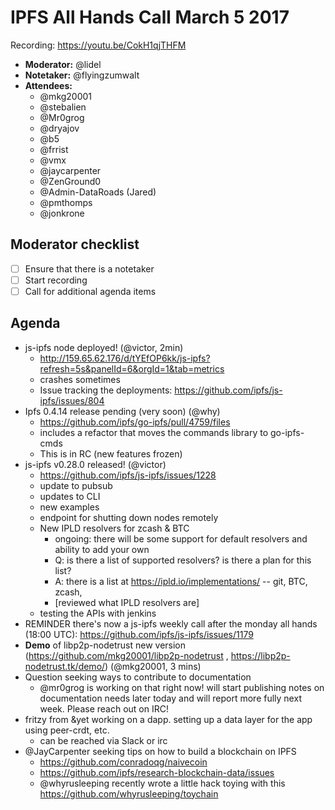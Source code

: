 # IPFS All Hands Call March 5 2017

Recording: https://youtu.be/CokH1qjTHFM

- **Moderator:** @lidel
- **Notetaker:** @flyingzumwalt
- **Attendees:**
  - @mkg20001
  - @stebalien
  - @Mr0grog
  - @dryajov
  - @b5
  - @frrist
  - @vmx
  - @jaycarpenter
  - @ZenGround0
  - @Admin-DataRoads (Jared)
  - @pmthomps
  - @jonkrone
  

## Moderator checklist

- [ ] Ensure that there is a notetaker
- [ ] Start recording
- [ ] Call for additional agenda items

## Agenda

- js-ipfs node deployed! (@victor, 2min)
	- http://159.65.62.176/d/tYEfOP6kk/js-ipfs?refresh=5s&panelId=6&orgId=1&tab=metrics
  - crashes sometimes
  - Issue tracking the deployments: https://github.com/ipfs/js-ipfs/issues/804
- Ipfs 0.4.14 release pending (very soon) (@why)
	- https://github.com/ipfs/go-ipfs/pull/4759/files
    - includes a refactor that moves the commands library to go-ipfs-cmds 
  - This is in RC (new features frozen)
- js-ipfs v0.28.0 released! (@victor)
	- https://github.com/ipfs/js-ipfs/issues/1228
  	- update to pubsub
  - updates to CLI
  - new examples
  - endpoint for shutting down nodes remotely
  - New IPLD resolvers for zcash & BTC 
  	- ongoing: there will be some support for default resolvers and ability to add your own
    - Q: is there a list of supported resolvers? is there a plan for this list?
    - A: there is a list at https://ipld.io/implementations/ -- git, BTC, zcash, 
    - [reviewed what IPLD resolvers are]
  - testing the APIs with jenkins
- REMINDER there's now a js-ipfs weekly call after the monday all hands (18:00 UTC): https://github.com/ipfs/js-ipfs/issues/1179
- **Demo** of libp2p-nodetrust new version (https://github.com/mkg20001/libp2p-nodetrust , https://libp2p-nodetrust.tk/demo/) (@mkg20001, 3 mins)
- Question seeking ways to contribute to documentation
	- @mr0grog is working on that right now! will start publishing notes on documentation needs later today and will report more fully next week. Please reach out on IRC!
- fritzy from &yet working on a dapp. setting up a data layer for the app using peer-crdt, etc.
	- can be reached via Slack or irc
- @JayCarpenter seeking tips on how to build a blockchain on IPFS
	- https://github.com/conradoqg/naivecoin
  - https://github.com/ipfs/research-blockchain-data/issues
  - @whyrusleeping recently wrote a little hack toying with this https://github.com/whyrusleeping/toychain
 




<!-- Add topics and/or below this line. Use this format:

- <Topic> (<your_name>, <estimated length in mins>)

example:
- A new release of js-ipfs is coming! (@diasdavid, 2 mins)
- Demo: PeerPad (@pgte, 4 mins)

The total sum should not exceed 50 mins (10 mins for questions buffer). Topics/Demos that do not get time should be postponed tracked so that a call can be scheduled to go over them.
-->


<!-- After each call, it is the responsibility of the notetaker to save the last version of the notes in a file in ipfs/pm/meeting-notes, by opening a branch and submitting a PR. -->
